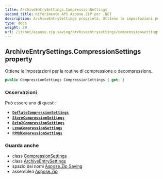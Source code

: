 ```yaml
---
title: ArchiveEntrySettings.CompressionSettings
second_title: Riferimento API Aspose.ZIP per .NET
description: ArchiveEntrySettings proprietà. Ottiene le impostazioni per la routine di compressione o decompressione.
type: docs
weight: 20
url: /it/net/aspose.zip.saving/archiveentrysettings/compressionsettings/
---
```

## ArchiveEntrySettings.CompressionSettings property

Ottiene le impostazioni per la routine di compressione o decompressione.

```csharp
public CompressionSettings CompressionSettings { get; }
```

### Osservazioni

Può essere uno di questi:

* **[`DeflateCompressionSettings`](../../deflatecompressionsettings/)**
* **[`StoreCompressionSettings`](../../storecompressionsettings/)**
* **[`Bzip2CompressionSettings`](../../bzip2compressionsettings/)**
* **[`LzmaCompressionSettings`](../../lzmacompressionsettings/)**
* **[`PPMdCompressionSettings`](../../ppmdcompressionsettings/)**

### Guarda anche

* class [CompressionSettings](../../compressionsettings/)
* class [ArchiveEntrySettings](../)
* spazio dei nomi [Aspose.Zip.Saving](../../archiveentrysettings/)
* assemblea [Aspose.Zip](../../../)


